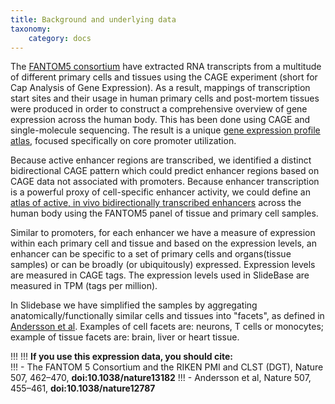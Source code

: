 ```yaml
---
title: Background and underlying data
taxonomy:
    category: docs
---
```



The [FANTOM5 consortium](http://fantom.gsc.riken.jp/) have extracted RNA transcripts from a multitude of different primary cells and tissues using the CAGE experiment (short for Cap Analysis of Gene Expression). As a result, mappings of transcription start sites and their usage in human primary cells and post-mortem tissues were produced in order to construct a comprehensive overview of gene expression across the human body.
This has been done using CAGE and single-molecule sequencing. The result is a unique [gene expression profile atlas](http://dx.doi.org/10.1038/nature13182), focused specifically on core promoter utilization.

Because active enhancer regions are transcribed, we identified a distinct bidirectional CAGE pattern which could predict enhancer regions based on CAGE data not associated with promoters. Because enhancer transcription is a powerful proxy of cell-specific enhancer activity, we could define an [atlas of active, in vivo bidirectionally transcribed enhancers](http://dx.doi.org/doi:10.1038/nature12787) across the human body using the FANTOM5 panel of tissue and primary cell samples. 

Similar to promoters, for each enhancer we have a measure of expression  within each primary cell and tissue and based on the expression levels, an enhancer can be specific to a set of primary cells and organs(tissue samples) or can be broadly (or ubiquitously) expressed. Expression levels are measured in CAGE tags.  The expression levels used in SlideBase are measured in TPM (tags per million).         

In Slidebase we have simplified the samples by aggregating anatomically/functionally similar cells and tissues into "facets", as defined in [Andersson et al](http://www.nature.com/nature/journal/v507/n7493/full/nature12787.html). Examples of cell facets are: neurons, T cells or monocytes; example of tissue facets are: brain, liver or heart tissue.

!!! <i class="fa fa-exclamation-circle"></i>
!!! **If you use this expression data, you should cite:**   
!!! - The FANTOM 5 Consortium and the RIKEN PMI and CLST (DGT), Nature 507, 462–470, **doi:10.1038/nature13182**
!!! - Andersson et al, Nature 507, 455–461, **doi:10.1038/nature12787**